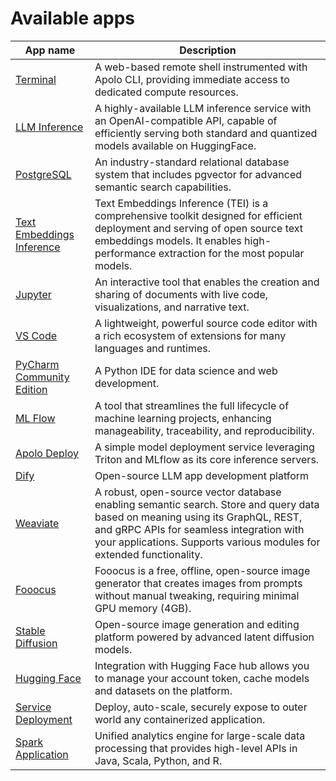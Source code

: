 # Available apps

| App name                                                  | Description                                                                                                                                                                                                                                        |
| --------------------------------------------------------- | -------------------------------------------------------------------------------------------------------------------------------------------------------------------------------------------------------------------------------------------------- |
| [Terminal](terminal.md)                                   | A web-based remote shell instrumented with Apolo CLI, providing immediate access to dedicated compute resources.                                                                                                                                   |
| [LLM Inference](llm-inference/)                           | A highly-available LLM inference service with an OpenAI-compatible API, capable of efficiently serving both standard and quantized models available on HuggingFace.                                                                                |
| [PostgreSQL](postgre-sql.md)                              | An industry-standard relational database system that includes pgvector for advanced semantic search capabilities.                                                                                                                                  |
| [Text Embeddings Inference](text-embeddings-inference.md) | Text Embeddings Inference (TEI) is a comprehensive toolkit designed for efficient deployment and serving of open source text embeddings models. It enables high-performance extraction for the most popular models.                                |
| [Jupyter](../../available-apps/jupyter-notebook.md)       | An interactive tool that enables the creation and sharing of documents with live code, visualizations, and narrative text.                                                                                                                         |
| [VS Code](vs-code.md)                                     | A lightweight, powerful source code editor with a rich ecosystem of extensions for many languages and runtimes.                                                                                                                                    |
| [PyCharm Community Edition](py-charm.md)                  | A Python IDE for data science and web development.                                                                                                                                                                                                 |
| [ML Flow](ml-flow.md)                                     | A tool that streamlines the full lifecycle of machine learning projects, enhancing manageability, traceability, and reproducibility.                                                                                                               |
| [Apolo Deploy](apolo-deploy.md)                           | A simple model deployment service leveraging Triton and MLflow as its core inference servers.                                                                                                                                                      |
| [Dify](dify.md)                                           | Open-source LLM app development platform                                                                                                                                                                                                           |
| [Weaviate](weaviate.md)                                   | A robust, open-source vector database enabling semantic search. Store and query data based on meaning using its GraphQL, REST, and gRPC APIs for seamless integration with your applications. Supports various modules for extended functionality. |
| [Fooocus](fooocus.md)                                     | Fooocus is a free, offline, open-source image generator that creates images from prompts without manual tweaking, requiring minimal GPU memory (4GB).                                                                                              |
| [Stable Diffusion](stable-diffusion.md)                   | Open-source image generation and editing platform powered by advanced latent diffusion models.                                                                                                                                                     |
| [Hugging Face](hugging-face.md)                           | Integration with Hugging Face hub allows you to manage your account token, cache models and datasets on the platform.                                                                                                                              |
| [Service Deployment](service-deployment.md)               | Deploy, auto-scale, securely expose to outer world any containerized application.                                                                                                                                                                  |
| [Spark Application](apache-spark.md)                      | Unified analytics engine for large-scale data processing that provides high-level APIs in Java, Scala, Python, and R.                                                                                                                              |



